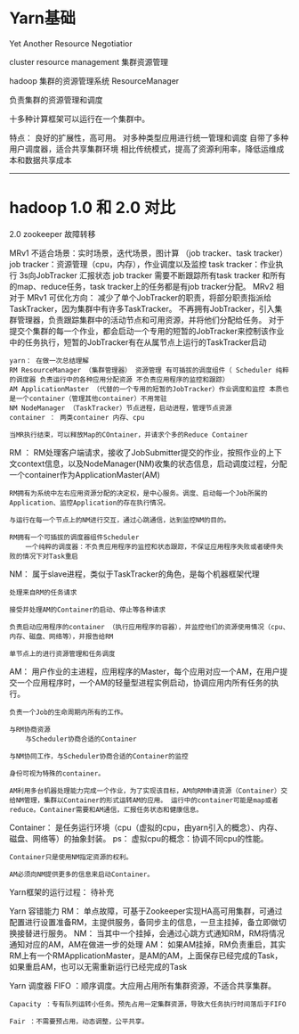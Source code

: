 # Yarn基础

Yet Another Resource Negotiatior

cluster resource management 集群资源管理

hadoop 集群的资源管理系统  ResourceManager

负责集群的资源管理和调度

十多种计算框架可以运行在一个集群中。

特点：
    良好的扩展性，高可用。
    对多种类型应用进行统一管理和调度
    自带了多种用户调度器，适合共享集群环境
    相比传统模式，提高了资源利用率，降低运维成本和数据共享成本

---

# hadoop 1.0 和 2.0 对比
2.0 zookeeper 故障转移

MRv1 不适合场景：实时场景，迭代场景，图计算 （job tracker、task tracker）
    job tracker：资源管理（cpu，内存），作业调度以及监控
    task tracker：作业执行 3s向JobTracker 汇报状态
    job tracker 需要不断跟踪所有task tracker 和所有的map、reduce任务，task tracker上的任务都是有job tracker分配。
MRv2 
    相对于 MRv1 可优化方向：
        减少了单个JobTracker的职责，将部分职责指派给TaskTracker，因为集群中有许多TaskTracker。
        不再拥有JobTracker，引入集群管理器，负责跟踪集群中的活动节点和可用资源，并将他们分配给任务。
        对于提交个集群的每一个作业，都会启动一个专用的短暂的JobTracker来控制该作业中的任务执行，短暂的JobTracker有在从属节点上运行的TaskTracker启动

    
    yarn： 在做一次总结理解
    RM ResourceManager （集群管理器） 资源管理 有可插拔的调度组件（ Scheduler 纯粹的调度器 负责运行中的各种应用分配资源 不负责应用程序的监控和跟踪）
    AM ApplicationMaster （代替的一个专用的短暂的JobTracker）作业调度和监控 本质也是一个container（管理其他container）不用常驻
    NM NodeManager （TaskTracker）节点进程，启动进程，管理节点资源
    container ： 两类container 内存、cpu

    当MR执行结束，可以释放Map的COntainer，并请求个多的Reduce Container


RM ：
    RM处理客户端请求，接收了JobSubmitter提交的作业，按照作业的上下文context信息，以及NodeManager(NM)收集的状态信息，启动调度过程，分配一个container作为ApplicationMaster(AM)

    RM拥有为系统中左右应用资源分配的决定权，是中心服务。调度、启动每一个Job所属的Application、监控Application的存在执行情况。

    与运行在每一个节点上的NM进行交互，通过心跳通信，达到监控NM的目的。

    RM拥有一个可插拔的调度器组件Scheduler
        一个纯粹的调度器：不负责应用程序的监控和状态跟踪，不保证应用程序失败或者硬件失败的情况下对Task重启


NM：
    属于slave进程，类似于TaskTracker的角色，是每个机器框架代理
    
    处理来自RM的任务请求

    接受并处理AM的Container的启动、停止等各种请求

    负责启动应用程序的container （执行应用程序的容器），并监控他们的资源使用情况（cpu、内存、磁盘、网络等），并报告给RM

    单节点上的进行资源管理和任务调度

AM：
    用户作业的主进程，应用程序的Master，每个应用对应一个AM，在用户提交一个应用程序时，一个AM的轻量型进程实例启动，协调应用内所有任务的执行。

    负责一个Job的生命周期内所有的工作。

    与RM协商资源
        与Scheduler协商合适的Container

    与NM协同工作，与Scheduler协商合适的Container的监控

    身份可视为特殊的container。

    AM利用多台机器处理能力完成一个作业，为了实现该目标，AM向RM申请资源（Container）交给NM管理，集群以Container的形式运转AM的应用。 运行中的container可能是map或者reduce。Container需要和AM通信，汇报任务状态和健康信息。

Container：
    是任务运行环境（cpu（虚拟的cpu，由yarn引入的概念）、内存、磁盘、网络等）的抽象封装。
    ps：
        虚拟cpu的概念：协调不同cpu的性能。

    Container只是使用NM指定资源的权利。

    AM必须向NM提供更多的信息来启动Container。

Yarn框架的运行过程：
    待补充



Yarn 容错能力
    RM：
        单点故障，可基于Zookeeper实现HA高可用集群，可通过配置进行设置准备RM，主提供服务，备同步主的信息，一旦主挂掉，备立即做切换接替进行服务。
    NM：
        当其中一个挂掉，会通过心跳方式通知RM，RM将情况通知对应的AM，AM在做进一步的处理
    AM：
        如果AM挂掉，RM负责重启，其实RM上有一个RMApplicationMaster，是AM的AM，上面保存已经完成的Task，如果重启AM，也可以无需重新运行已经完成的Task

Yarn 调度器
    FIFO ：顺序调度。大应用占用所有集群资源，不适合共享集群。

    Capacity ：专有队列运转小任务。预先占用一定集群资源，导致大任务执行时间落后于FIFO
    
    Fair ：不需要预占用，动态调整，公平共享。


    

